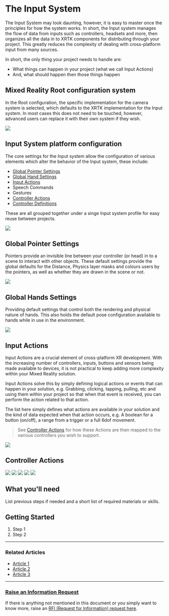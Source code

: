 # The Input System

The Input System may look daunting, however, it is easy to master once the principles for how the system works.
In short, the Input system manages the flow of data from inputs such as controllers, headsets and more, then organizes all the data in to XRTK components for distributing through your project.  This greatly reduces the complexity of dealing with cross-platform input from many sources.

In short, the only thing your project needs to handle are:

* What things can happen in your project (what we call Input Actions)
* And, what should happen then those things happen

## Mixed Reality Root configuration system

In the Root configuration, the specific implementation for the camera system is selected, which defaults to the XRTK implementation for the Input system.  In most cases this does not need to be touched, however, advanced users can replace it with their own system if they wish.

![](../images/Configuation/InputSystem/InputSystemProfile.png)

## Input System platform configuration

The core settings for the Input system allow the configuration of various elements which alter the behavior of the Input system, these include:

* [Global Pointer Settings](#global-pointer-settings)
* [Global Hand Settings](#global-hand-settings)
* [Input Actions](#input-actions)
* Speech Commands
* Gestures 
* [Controller Actions](#controller-actions)
* [Controller Definitions](#controller-definitions)

These are all grouped together under a singe Input system profile for easy reuse between projects.

![](../images/Configuation/InputSystem/InputSystemSettings.png)

## Global Pointer Settings

Pointers provide an invisible line between your controller (or head) in to a scene to interact with other objects. These default settings provide the global defaults for the Distance, Physics layer masks and colours users by the pointers, as well as whether they are drawn in the scene or not. 

![](../images/Configuation/InputSystem/GlobalPointerSettings.png)

## Global Hands Settings

Providing default settings that control both the rendering and physical nature of hands. This also holds the default pose configuration available to hands while in use in the environment.

![](../images/Configuation/InputSystem/GlobalHandSettings.png)

## Input Actions

Input Actions are a crucial element of cross-platform XR development.  With the increasing number of controllers, inputs, buttons and sensors being made available to devices, it is not practical to keep adding more complexity within your Mixed Reality solution.

Input Actions solve this by simply defining logical actions or events that can happen in your solution, e.g. Grabbing, clicking, tapping, pulling, etc and using them within your project so that when that event is received, you can perform the action related to that action.

The list here simply defines what actions are available in your solution and the kind of data expected when that action occurs, e.g. A boolean for a button (on/off), a range from a trigger or a full 6dof movement.

> See [Controller Actions](#controller-actions) for how these Actions are then mapped to the various controllers you wish to support.

![](../images/Configuation/InputSystem/InputActions.png)

## Controller Actions

![](../images/Configuation/InputSystem/ShortcutControllerActionMappings.png)
![](../images/Configuation/InputSystem/ConfiguredControllerDataProviders.png)
![](../images/Configuation/InputSystem/ControllerDataProvider.png)
![](../images/Configuation/InputSystem/ControllerDataProviderProfile.png)
![](../images/Configuation/InputSystem/ControllerProfile.png)

## What you'll need

List previous steps if needed and a short list of required materials or skills.

## Getting Started

1. Step 1
2. Step 2

---

### Related Articles

* [Article 1]()
* [Article 2]()
* [Article 3]()

---

### [**Raise an Information Request**](https://github.com/XRTK/XRTK-Core/issues/new?assignees=&labels=question&template=request_for_information.md&title=)

If there is anything not mentioned in this document or you simply want to know more, raise an [RFI (Request for Information) request here](https://github.com/XRTK/XRTK-Core/issues/new?assignees=&labels=question&template=request_for_information.md&title=).
